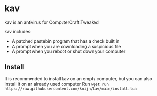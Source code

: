# kav

kav is an antivirus for ComputerCraft:Tweaked

kav includes:
- A patched pastebin program that has a check built in
- A prompt when you are downloading a suspicious file
- A prompt when you reboot or shut down your computer

## Install
It is recommended to install kav on an empty computer, but you can also install it on an already used computer
Run `wget run https://raw.githubusercontent.com/knijn/kav/main/install.lua`

